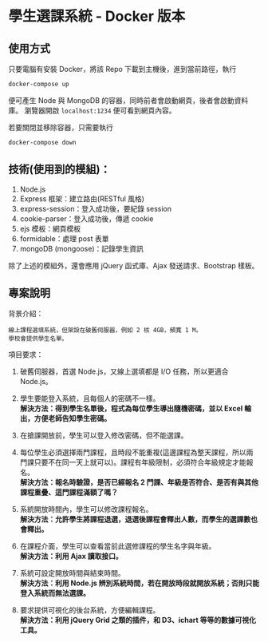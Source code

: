 # 學生選課系統 - Docker 版本

## 使用方式
只要電腦有安裝 Docker，將該 Repo 下載到主機後，進到當前路徑，執行
```bash
docker-compose up
```

便可產生 Node 與 MongoDB 的容器，同時前者會啟動網頁，後者會啟動資料庫。
瀏覽器開啟 `localhost:1234` 便可看到網頁內容。

若要關閉並移除容器，只需要執行
```bash
docker-compose down
```


## 技術(使用到的模組)：
1. Node.js
2. Express 框架：建立路由(RESTful 風格)
3. express-session：登入成功後，要紀錄 session
4. cookie-parser：登入成功後，傳遞 cookie
5. ejs 模板：網頁模板
6. formidable：處理 post 表單
7. mongoDB (mongoose)：記錄學生資訊

除了上述的模組外，還會應用 jQuery 函式庫、Ajax 發送請求、Bootstrap 樣板。

## 專案說明
背景介紹：

    線上課程選填系統，但架設在破舊伺服器，例如 2 核 4GB，頻寬 1 M。
    學校會提供學生名單。

項目要求：

1. 破舊伺服器，首選 Node.js，又線上選填都是 I/O 任務，所以更適合 Node.js。

2. 學生要能登入系統，且每個人的密碼不一樣。<br>
   **解決方法：得到學生名單後，程式為每位學生導出隨機密碼，並以 Excel 輸出，方便老師告知學生密碼。**

3. 在搶課開放前，學生可以登入修改密碼，但不能選課。

4. 每位學生必須選擇兩門課程，且時段不能重複(這邊課程為整天課程，所以兩門課只要不在同一天上就可以)。課程有年級限制，必須符合年級規定才能報名。<br>
   **解決方法：報名時驗證，是否已經報名 2 門課、年級是否符合、是否有與其他課程重疊、這門課程滿額了嗎？**

5. 系統開放時間內，學生可以修改課程報名。<br>
   **解決方法：允許學生將課程退選，退選後課程會釋出人數，而學生的選課數也會釋出。**

6. 在課程介面，學生可以查看當前此選修課程的學生名字與年級。<br>
   **解決方法：利用 Ajax 讀取接口。**

7. 系統可設定開放時間與結束時間。<br>
   **解決方法：利用 Node.js 辨別系統時間，若在開放時段就開放系統；否則只能登入系統而無法選課。**

8. 要求提供可視化的後台系統，方便編輯課程。<br>
   **解決方法：利用 jQuery Grid 之類的插件，和 D3、ichart 等等的數據可視化工具。**


